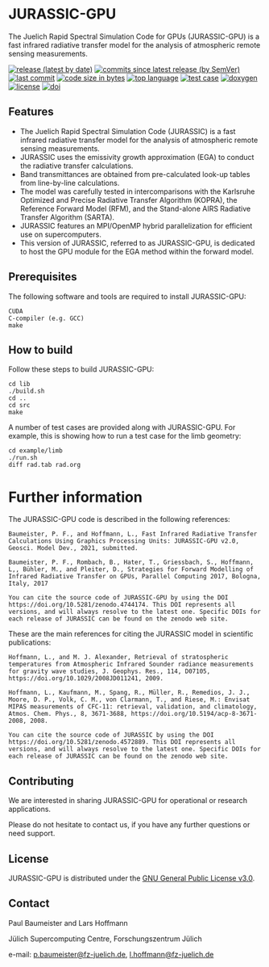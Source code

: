 # JURASSIC-GPU

The Juelich Rapid Spectral Simulation Code for GPUs (JURASSIC-GPU) is a fast infrared radiative transfer model for the analysis of atmospheric remote sensing measurements.

[![release (latest by date)](https://img.shields.io/github/v/release/slcs-jsc/jurassic-gpu)](https://github.com/slcs-jsc/jurassic-gpu/releases)
[![commits since latest release (by SemVer)](https://img.shields.io/github/commits-since/slcs-jsc/jurassic-gpu/latest)](https://github.com/slcs-jsc/jurassic-gpu/commits/master)
[![last commit](https://img.shields.io/github/last-commit/slcs-jsc/jurassic-gpu.svg)](https://github.com/slcs-jsc/jurassic-gpu/commits/master)
[![code size in bytes](https://img.shields.io/github/languages/code-size/slcs-jsc/jurassic-gpu.svg)](https://github.com/slcs-jsc/jurassic-gpu/tree/master/src)
[![top language](https://img.shields.io/github/languages/top/slcs-jsc/jurassic-gpu.svg)](https://github.com/slcs-jsc/jurassic-gpu/tree/master/src)
[![test case](https://img.shields.io/github/workflow/status/slcs-jsc/jurassic-gpu/testcase?label=test%20case)](https://github.com/slcs-jsc/jurassic-gpu/actions)
[![doxygen](https://img.shields.io/github/workflow/status/slcs-jsc/jurassic-gpu/doxygen?label=doxygen)](https://slcs-jsc.github.io/jurassic-gpu)
[![license](https://img.shields.io/github/license/slcs-jsc/jurassic-gpu.svg)](https://github.com/slcs-jsc/jurassic-gpu/blob/master/COPYING)
[![doi](https://zenodo.org/badge/DOI/10.5281/zenodo.4572889.svg)](https://doi.org/10.5281/zenodo.4572889)

## Features

* The Juelich Rapid Spectral Simulation Code (JURASSIC) is a fast infrared radiative transfer model for the analysis of atmospheric remote sensing measurements.
* JURASSIC uses the emissivity growth approximation (EGA) to conduct the radiative transfer calculations.
* Band transmittances are obtained from pre-calculated look-up tables from line-by-line calculations.
* The model was carefully tested in intercomparisons with the Karlsruhe Optimized and Precise Radiative Transfer Algorithm (KOPRA), the Reference Forward Model (RFM), and the Stand-alone AIRS Radiative Transfer Algorithm (SARTA).
* JURASSIC features an MPI/OpenMP hybrid parallelization for efficient use on supercomputers.
* This version of JURASSIC, referred to as JURASSIC-GPU, is dedicated to host the GPU module for the EGA method within the forward model.
    
## Prerequisites

The following software and tools are required to install JURASSIC-GPU:

    CUDA
    C-compiler (e.g. GCC)
    make

## How to build

Follow these steps to build JURASSIC-GPU:

    cd lib
    ./build.sh
    cd ..
    cd src
    make

A number of test cases are provided along with JURASSIC-GPU. For example, this is showing how to run a test case for the limb geometry:

    cd example/limb
    ./run.sh
    diff rad.tab rad.org

# Further information

The JURASSIC-GPU code is described in the following references:

    Baumeister, P. F., and Hoffmann, L., Fast Infrared Radiative Transfer Calculations Using Graphics Processing Units: JURASSIC-GPU v2.0, Geosci. Model Dev., 2021, submitted.

    Baumeister, P. F., Rombach, B., Hater, T., Griessbach, S., Hoffmann, L,, Bühler, M., and Pleiter, D., Strategies for Forward Modelling of Infrared Radiative Transfer on GPUs, Parallel Computing 2017, Bologna, Italy, 2017

    You can cite the source code of JURASSIC-GPU by using the DOI https://doi.org/10.5281/zenodo.4744174. This DOI represents all versions, and will always resolve to the latest one. Specific DOIs for each release of JURASSIC can be found on the zenodo web site.
    
These are the main references for citing the JURASSIC model in scientific publications:

    Hoffmann, L., and M. J. Alexander, Retrieval of stratospheric temperatures from Atmospheric Infrared Sounder radiance measurements for gravity wave studies, J. Geophys. Res., 114, D07105, https://doi.org/10.1029/2008JD011241, 2009.

    Hoffmann, L., Kaufmann, M., Spang, R., Müller, R., Remedios, J. J., Moore, D. P., Volk, C. M., von Clarmann, T., and Riese, M.: Envisat MIPAS measurements of CFC-11: retrieval, validation, and climatology, Atmos. Chem. Phys., 8, 3671-3688, https://doi.org/10.5194/acp-8-3671-2008, 2008.

    You can cite the source code of JURASSIC by using the DOI https://doi.org/10.5281/zenodo.4572889. This DOI represents all versions, and will always resolve to the latest one. Specific DOIs for each release of JURASSIC can be found on the zenodo web site.

## Contributing

We are interested in sharing JURASSIC-GPU for operational or research applications.

Please do not hesitate to contact us, if you have any further questions or need support.

## License

JURASSIC-GPU is distributed under the [GNU General Public License v3.0](https://github.com/slcs-jsc/mptrac/blob/jurassic-gpu/COPYING).

## Contact

Paul Baumeister and Lars Hoffmann

Jülich Supercomputing Centre, Forschungszentrum Jülich

e-mail: p.baumeister@fz-juelich.de, l.hoffmann@fz-juelich.de
